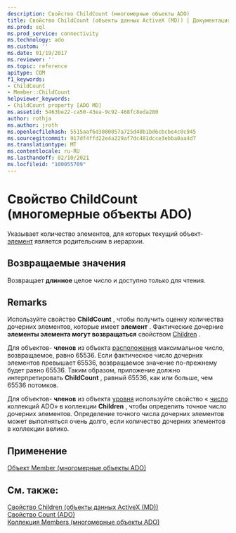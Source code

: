 ```yaml
---
description: Свойство ChildCount (многомерные объекты ADO)
title: Свойство ChildCount (объекты данных ActiveX (MD)) | Документация Майкрософт
ms.prod: sql
ms.prod_service: connectivity
ms.technology: ado
ms.custom: ''
ms.date: 01/19/2017
ms.reviewer: ''
ms.topic: reference
apitype: COM
f1_keywords:
- ChildCount
- Member::ChildCount
helpviewer_keywords:
- ChildCount property [ADO MD]
ms.assetid: 5463be22-ca50-43ea-9c92-468fc8eda280
author: rothja
ms.author: jroth
ms.openlocfilehash: 5515aaf6d3080057a725d40b1bd6cbcbe4c0c945
ms.sourcegitcommit: 917df4ffd22e4a229af7dc481dcce3ebba0aa4d7
ms.translationtype: MT
ms.contentlocale: ru-RU
ms.lasthandoff: 02/10/2021
ms.locfileid: "100055709"
---
```

# <a name="childcount-property-ado-md"></a>Свойство ChildCount (многомерные объекты ADO)
Указывает количество элементов, для которых текущий объект- [элемент](./member-object-ado-md.md) является родительским в иерархии.  
  
## <a name="return-values"></a>Возвращаемые значения  
 Возвращает **длинное** целое число и доступно только для чтения.  
  
## <a name="remarks"></a>Remarks  
 Используйте свойство **ChildCount** , чтобы получить оценку количества дочерних элементов, которые имеет **элемент** . Фактические дочерние **элементы элемента могут возвращаться** свойством [Children](./children-property-ado-md.md) .  
  
 Для объектов- **членов** из объекта [расположения](./position-object-ado-md.md) максимальное число, возвращаемое, равно 65536. Если фактическое число дочерних элементов превышает 65536, возвращаемое значение по-прежнему будет равно 65536. Таким образом, приложение должно интерпретировать **ChildCount** , равный 65536, как или больше, чем 65536 потомков.  
  
 Для объектов- **членов** из объекта [уровня](./level-object-ado-md.md) используйте свойство « [число](../ado-api/count-property-ado.md) коллекций ADO» в коллекции **Children** , чтобы определить точное число дочерних элементов. Определение точного числа дочерних элементов может выполняться очень долго, если количество дочерних элементов в коллекции велико.  
  
## <a name="applies-to"></a>Применение  
 [Объект Member (многомерные объекты ADO)](./member-object-ado-md.md)  
  
## <a name="see-also"></a>См. также:  
 [Свойство Children (объекты данных ActiveX (MD))](./children-property-ado-md.md)   
 [Свойство Count (ADO)](../ado-api/count-property-ado.md)   
 [Коллекция Members (многомерные объекты ADO)](./members-collection-ado-md.md)